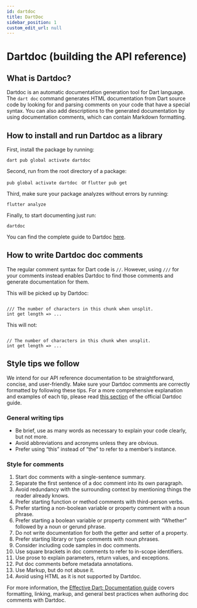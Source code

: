 ```yaml
---
id: dartdoc
title: DartDoc
sidebar_position: 1
custom_edit_url: null
---
```

# Dartdoc (building the API reference)



## What is Dartdoc?

Dartdoc is an automatic documentation generation tool for Dart language. The ```dart doc``` command generates HTML documentation from Dart source code by looking for and parsing comments on your code that have a special syntax. You can also add descriptions to the generated documentation by using documentation comments, which can contain Markdown formatting.


## How to install and run Dartdoc as a library

First, install the package by running:

```dart pub global activate dartdoc```


Second, run from the root directory of a package:

```pub global activate dartdoc ``` or ```flutter pub get```


Third, make sure your package analyzes without errors by running:

```flutter analyze```


Finally, to start documenting just run:

```dartdoc```


You can find the complete guide to Dartdoc [here](https://pub.dev/packages/dartdoc).

## How to write Dartdoc doc comments

The regular comment syntax for Dart code is ```//```. However, using ```///``` for your comments instead enables Dartdoc to find those comments and generate documentation for them.

This will be picked up by Dartdoc:

```[✓]

/// The number of characters in this chunk when unsplit.
int get length => ...
```

This will not:

```[x]

// The number of characters in this chunk when unsplit.
int get length => ...
```

## Style tips we follow

We intend for our API reference documentation to be straightforward, concise, and user-friendly. Make sure your Dartdoc comments are correctly formatted by following these tips. For a more comprehensive explanation and examples of each tip, please read [this section](https://dart.dev/guides/language/effective-dart/documentation#:~:text=use%20//.-,Doc%20comments,-Doc%20comments%20are) of the official Dartdoc guide.

### General writing tips

* Be brief, use as many words as necessary to explain your code clearly, but not more.
* Avoid abbreviations and acronyms unless they are obvious.
* Prefer using “this” instead of “the” to refer to a member’s instance.


### Style for comments

1. Start doc comments with a single-sentence summary.
2. Separate the first sentence of a doc comment into its own paragraph.
3. Avoid redundancy with the surrounding context by mentioning things the reader already knows.
4. Prefer starting function or method comments with third-person verbs.
5. Prefer starting a non-boolean variable or property comment with a noun phrase.
6. Prefer starting a boolean variable or property comment with “Whether” followed by a noun or gerund phrase.
7. Do not write documentation for both the getter and setter of a property.
8. Prefer starting library or type comments with noun phrases.
9. Consider including code samples in doc comments.
10. Use square brackets in doc comments to refer to in-scope identifiers.
11. Use prose to explain parameters, return values, and exceptions.
12. Put doc comments before metadata annotations.
13. Use Markup, but do not abuse it.
14. Avoid using HTML as it is not supported by Dartdoc.



For more information, the [Effective Dart: Documentation guide](https://dart.dev/guides/language/effective-dart/documentation) covers formatting, linking, markup, and general best practices when authoring doc comments with Dartdoc.
 
